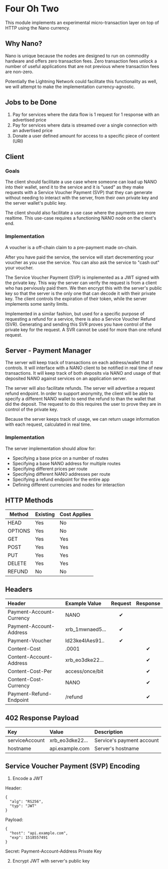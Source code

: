# Four Oh Two

This module implements an experimental micro-transaction layer on top of HTTP using the Nano currency.

## Why Nano?

Nano is unique because the nodes are designed to run on commodity hardware and offers zero transaction fees. Zero transaction fees unlock a number of useful applications that are not previous where transaction fees are non-zero.

Potentially the Lightning Network could facilitate this functionality as well, we will attempt to make the implementation currency-agnostic.

## Jobs to be Done

1. Pay for services where the data flow is 1 request for 1 response with an advertised price
2. Pay for services where data is streamed over a single connection with an advertised price
3. Donate a user defined amount for access to a specific piece of content (URI)  


## Client

### Goals

The client should facilitate a use case where someone can load up NANO into their wallet, send it to the service and it is "used" as they make requests with a Service Voucher Payment (SVP) that they can generate without needing to interact with the server, from their own private key and the server wallet's public key.

The client should also facilitate a use case where the payments are more realtime. This use-case requires a functioning NANO node on the client's end.

### Implementation

A voucher is a off-chain claim to a pre-payment made on-chain.

After you have paid the service, the service will start decrementing your voucher as you use the service. You can also ask the service to "cash out" your voucher.

The Service Voucher Payment (SVP) is implemented as a JWT signed with the private key. This way the server can verify the request is from a client who has perviously paid them. We then encrypt this with the server's public key so that the server is the only one that can decode it with their private key. The client controls the expiration of their token, while the server implements some sanity limits.

Implemented in a similar fashion, but used for a specific purpose of requesting a refund for a service, there is also a Service Voucher Refund (SVR). Generating and sending this SVR proves you have control of the private key for the request. A SVR cannot be used for more than one refund request.

## Server - Payment Manager

The server will keep track of transactions on each address/wallet that it controls. It will interface with a NANO client to be notified in real time of new transactions. It will keep track of both deposits via NANO and usage of that deposited NANO against services on an application server.

The server will also facilitate refunds. The server will advertise a request refund endpoint. In order to support anonymity, the client will be able to specify a different NANO wallet to send the refund to than the wallet that did the deposit. The request to do this requires the user to prove they are in control of the private key.

Because the server keeps track of usage, we can return usage information with each request, calculated in real time.

### Implementation

The server implementation should allow for:

  * Specifying a base price on a number of routes
  * Specifying a base NANO address for multiple routes
  * Specifying different prices per route
  * Specifying different NANO addresses per route
  * Specifying a refund endpoint for the entire app
  * Defining different currencies and nodes for interaction


## HTTP Methods

| Method  | Existing | Cost Applies |
|---------|----------|--------------|
| HEAD    | Yes      | No           |
| OPTIONS | Yes      | No           |
| GET     | Yes      | Yes          |
| POST    | Yes      | Yes          |
| PUT     | Yes      | Yes          |
| DELETE  | Yes      | Yes          |
| REFUND  | No       | No           |


## Headers

| Header                   | Example Value   | Request  | Response |
|:------------------------ |:--------------- |:--------:|:--------:|
| Payment-Account-Currency | NANO            | &#10004; |          |
| Payment-Account-Address  | xrb_1mwnaed5... | &#10004; |          |
| Payment-Voucher          | ld23ke4IAes91.. | &#10004; |          |
| Content-Cost             | .0001           |          | &#10004; |
| Content-Account-Address  | xrb_eo3dke22... |          | &#10004; |
| Content-Cost-Per         | access/once/bit |          | &#10004; |
| Content-Cost-Currency    | NANO            |          | &#10004; |
| Payment-Refund-Endpoint  | /refund         |          | &#10004; |


## 402 Response Payload

| Key            | Value           | Description               |
|:-------------- |:--------------- |:------------------------- |
| serviceAccount | xrb_eo3dke22... | Service's payment account |
| hostname       | api.example.com | Server's hostname         |



## Service Voucher Payment (SVP) Encoding

1. Encode a JWT

  Header:
  ```
  {
    "alg": "RS256",
    "typ": "JWT"
  }
  ```

  Payload:

  ```
  {
    "host": "api.example.com",
    "exp": 1518557491
  }
  ```

  Secret: Payment-Account-Address Private Key

2. Encrypt JWT with server's public key
